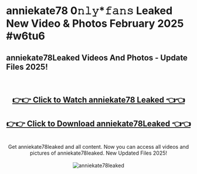 # anniekate78 0𝚗𝚕𝚢*𝚏𝚊𝚗𝚜 Leaked New Video & Photos February 2025 #w6tu6

<h2>anniekate78Leaked Videos And Photos - Update Files 2025!</h2>
<br>
<div align="center">
<h2><a href="https://mediaupload.pro?title=anniekate78&ref=11F" rel="nofollow">👉👉 Click to Watch anniekate78 Leaked 👈👈</a></h2>
<h2><a href="https://mediaupload.pro?title=anniekate78&ref=11F" rel="nofollow">👉👉 Click to Download anniekate78Leaked 👈👈</a></h2>
<br>
Get anniekate78leaked and all content. Now you can access all videos and pictures of anniekate78leaked. New Updated Files 2025!
<br>
<br>
<a href="https://mediaupload.pro?title=anniekate78&ref=11F" rel="nofollow" data-target="animated-image.originalLink"><img src="https://i.ibb.co/Gkj2r4b/banner.png" alt="anniekate78leaked" style="max-width: 100%; display: inline-block;" data-target="animated-image.originalImage"></a>
</div>
<br>

